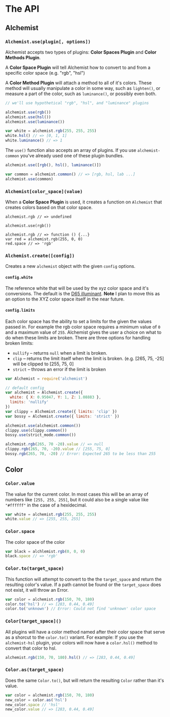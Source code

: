 The API
=======

Alchemist
---------

### `Alchemist.use(plugin[, options])`

Alchemist accepts two types of plugins: **Color Spaces Plugin** and **Color Methods Plugin**.

A **Color Space Plugin** will tell Alchemist how to convert to and from a specific color space (e.g. "rgb", "hsl")

A **Color Method Plugin** will attach a method to all of it's colors. These method will usually manipulate a color in some way, such as `lighten()`, or measure a part of the color, such as `luminance()`, or possibly even both.

```javascript
// we'll use hypothetical "rgb", "hsl", and "luminance" plugins

alchemist.use(rgb())
alchemist.use(hsl())
alchemist.use(luminance())

var white = alchemist.rgb(255, 255, 255)
white.hsl() // => [0, 1, 1]
white.luminance() // => 1
```

The `use()` function also accepts an array of plugins. If you use `alchemist-common` you've already used one of these plugin bundles.

```javascript
alchemist.use([rgb(), hsl(), luminance()])

var common = alchemist.common() // => [rgb, hsl, lab ...]
alchemist.use(common)
```

### `Alchemist[color_space](value)`

When a **Color Space Plugin** is used, it creates a function on `Alchemist` that creates colors based on that color space.

```
alchemist.rgb // => undefined

alchemist.use(rgb())

alchemist.rgb // => function () {...}
var red = alchemist.rgb(255, 0, 0)
red.space // => 'rgb'
```

### `Alchemist.create([config])`

Creates a new `alchemist` object with the given `config` options.

#### `config.white`
  The reference white that will be used by the xyz color space and it's conversions. The default is the [D65 illuminant](http://en.wikipedia.org/wiki/Illuminant_D65). **Note** I plan to move this as an option to the XYZ color space itself in the near future.

#### `config.limits`
Each color space has the ability to set a limits for the given the values passed in. For example the rgb color space requires a minimum value of `0` and a maximum value of `255`. Alchemist gives the user a choice on what to do when these limits are broken. There are three options for handling broken limits:

- `nullify` – returns `null` when a limit is broken.
- `clip` – returns the limit itself when the limit is broken. (e.g. [265, 75, -25] will be clipped to [255, 75, 0]
- `strict` – throws an error if the limit is broken

```javascript
var Alchemist = require('alchemist')

// default config
var alchemist = Alchemist.create({
  white: { X: 0.95047, Y: 1, Z: 1.08883 },
  limits: 'nullify'
})
var clippy = Alchemist.create({ limits: 'clip' })
var bossy = Alchemist.create({ limits: 'strict' })

alchemist.use(alchemist.common())
clippy.use(clippy.common())
bossy.use(strict_mode.common())

alchemist.rgb(265, 70 -20).value // => null
clippy.rgb(265, 70, -20).value // [255, 75, 0]
bossy.rgb(265, 70, -20) // Error: Expected 265 to be less than 255
```



Color
-----

### `Color.value`

The value for the current color. In most cases this will be an array of numbers like `[255, 255, 255]`, but it could also be a single value like `"#ffffff"` in the case of a hexidecimal.

```javascript
var white = alchemist.rgb(255, 255, 255)
white.value // => [255, 255, 255]
```

### `Color.space`

The color space of the color

```javascript
var black = alchlemist.rgb(0, 0, 0)
black.space // => 'rgb'
```

### `Color.to(target_space)`

This function will attempt to convert to the the `target_space` and return the resulting color's value. If a path cannot be found or the `target_space` does not exist, it will throw an Error. 

```javascript
var color = alchemist.rgb(150, 70, 180)
color.to('hsl') // => [283, 0.44, 0.49]
color.to('unknown') // Error: Could not find 'unknown' color space
```

### `Color[target_space]()`

All plugins will have a color method named after their color space that serve as a shorcut to the `color.to()` variant. For example: If you use the `alchemist-hsl` plugin, your colors will now have a `color.hsl()` method to convert that color to hsl.

```javascript
alchemist.rgb(150, 70, 180).hsl() // => [283, 0.44, 0.49]
```

### `Color.as(target_space)`

Does the same `Color.to()`, but will return the resulting `Color` rather than it's value.

```javascript
var color = alchemist.rgb(150, 70, 180)
new_color = color.as('hsl')
new_color.space // 'hsl'
new_color.value // => [283, 0.44, 0.49]
```
